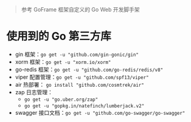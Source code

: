 > 参考 GoFrame 框架自定义的 Go Web 开发脚手架
# 使用到的 Go 第三方库
- gin 框架：`go get -u "github.com/gin-gonic/gin"`
- xorm 框架：`go get -u "xorm.io/xorm"`
- go-redis 框架：`go get -u "github.com/go-redis/redis/v8"`
- viper 配置管理：`go get -u "github.com/spf13/viper"`
- air 热部署： `go install "github.com/cosmtrek/air"`
- zap 日志管理：
    - `go get -u "go.uber.org/zap"`
    - `go get -u "gopkg.in/natefinch/lumberjack.v2"`
- swagger 接口文档：`go get -u "github.com/go-swagger/go-swagger"`
